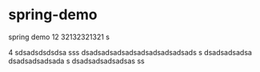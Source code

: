 # spring-demo

spring demo 
12
32132321321 s

4
sdsadsdsdsdsa
sss
dsadsadsadsadsadsadsadsadsads
s
dsadsadsadsa
dsadsadsadsada
s
dsadsadsadsadsas
ss
